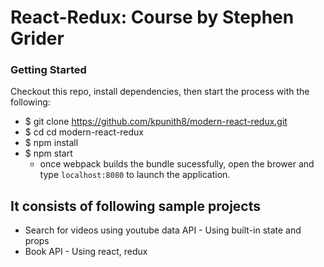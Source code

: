 # React-Redux: Course by Stephen Grider

### Getting Started

Checkout this repo, install dependencies, then start the process with the following:

- $ git clone https://github.com/kpunith8/modern-react-redux.git
- $ cd cd modern-react-redux
- $ npm install
- $ npm start
  - once webpack builds the bundle sucessfully, open the brower and type `localhost:8080` to launch the application.

## It consists of following sample projects

- Search for videos using youtube data API - Using built-in state and props
- Book API - Using react, redux